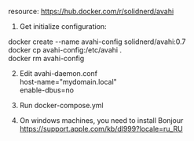 resource:
https://hub.docker.com/r/solidnerd/avahi  
  
1. Get initialize configuration:  
  
docker create --name avahi-config solidnerd/avahi:0.7  
docker cp avahi-config:/etc/avahi .  
docker rm avahi-config  
  
  
2. Edit avahi-daemon.conf  
host-name="mydomain.local"  
enable-dbus=no  
  
3. Run docker-compose.yml  
  
4. On windows machines, you need to install Bonjour  
https://support.apple.com/kb/dl999?locale=ru_RU
